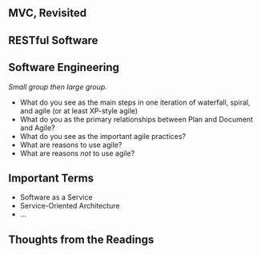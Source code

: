 ---
---
MVC, Revisited
--------------

RESTful Software
----------------

Software Engineering
--------------------

_Small group then large group._

* What do you see as the main steps in one iteration of waterfall, spiral,
  and agile (or at least XP-style agile)
* What do you as the primary relationships between Plan and Document and Agile?
* What do you see as the important agile practices?
* What are reasons to use agile?
* What are reasons *not* to use agile?

Important Terms
---------------

* Software as a Service
* Service-Oriented Architecture
* ...

Thoughts from the Readings
--------------------------

